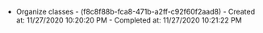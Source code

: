 * Organize classes - (f8c8f88b-fca8-471b-a2ff-c92f60f2aad8) - Created at: 11/27/2020 10:20:20 PM - Completed at: 11/27/2020 10:21:22 PM
